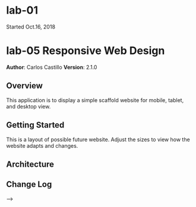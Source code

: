 # lab-01
Started Oct.16, 2018

# lab-05 Responsive Web Design

**Author**: Carlos Castillo
**Version**: 2.1.0 

## Overview
<!-- Provide a high level overview of what this application is and why you are building it, beyond the fact that it's an assignment for this class. (i.e. What's your problem domain?) -->
This application is to display a simple scaffold website for mobile, tablet, and desktop view.

## Getting Started
<!-- What are the steps that a user must take in order to build this app on their own machine and get it running? -->
This is a layout of possible future website.  Adjust the sizes to view how the website adapts and changes.

## Architecture
<!-- Provide a detailed description of the application design. What technologies (languages, libraries, etc) you're using, and any other relevant design information. -->

## Change Log
<!-- Use this area to document the iterative changes made to your application as each feature is successfully implemented. Use time stamps. Here's an examples:

01-01-2001 4:59pm - Application now has a fully-functional express server, with a GET route for the location resource.

## Credits and Collaborations
<!-- Give credit (and a link) to other people or resources that helped you build this application. -->
-->